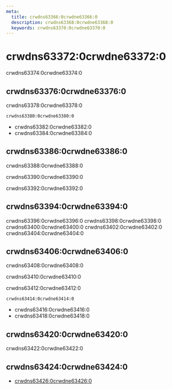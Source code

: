 ```yaml
---
meta:
  title: crwdns63366:0crwdne63366:0
  description: crwdns63368:0crwdne63368:0
  keywords: crwdns63370:0crwdne63370:0
---
```


# crwdns63372:0crwdne63372:0
crwdns63374:0crwdne63374:0

<entry-ad />

## crwdns63376:0crwdne63376:0
crwdns63378:0crwdne63378:0

`crwdns63380:0crwdne63380:0`
- crwdns63382:0crwdne63382:0
- crwdns63384:0crwdne63384:0


## crwdns63386:0crwdne63386:0
crwdns63388:0crwdne63388:0

  crwdns63390:0crwdne63390:0

  crwdns63392:0crwdne63392:0

## crwdns63394:0crwdne63394:0
crwdns63396:0crwdne63396:0
<alert type="success">crwdns63398:0crwdne63398:0</alert>
<alert type="info">crwdns63400:0crwdne63400:0</alert>
<alert type="warning">crwdns63402:0crwdne63402:0</alert>
<alert type="error">crwdns63404:0crwdne63404:0</alert>

## crwdns63406:0crwdne63406:0
crwdns63408:0crwdne63408:0

  crwdns63410:0crwdne63410:0

  crwdns63412:0crwdne63412:0

  `crwdns63414:0crwdne63414:0`
  - crwdns63416:0crwdne63416:0
  - crwdns63418:0crwdne63418:0

## crwdns63420:0crwdne63420:0
crwdns63422:0crwdne63422:0

## crwdns63424:0crwdne63424:0
  - [crwdns63426:0crwdne63426:0]()

<doc-footer />
